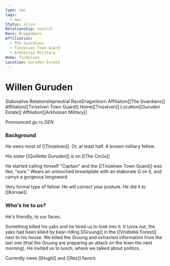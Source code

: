 ```yaml
---
type: npc
tags:
  - npc
Status: alive
Relationship: neutral
Race: Dragonborn
Affiliation:
  - The Guardians
  - Tinzelven Town Guard
  - Arkhosian Military
Home: Tinzelven
Location: Guruden Estate
---
```

# Willen Guruden

<span class="dataview inline-field"><span class="inline-field-key">Status</span><span class="inline-field-value">alive</span></span>
<span class="dataview inline-field"><span class="inline-field-key">Relationship</span><span class="inline-field-value">neutral</span></span>
<span class="dataview inline-field"><span class="inline-field-key">Race</span><span class="inline-field-value">Dragonborn</span></span>
<span class="dataview inline-field"><span class="inline-field-key">Affiliation</span><span class="inline-field-value">[[The Guardians]]</span></span>
<span class="dataview inline-field"><span class="inline-field-key">Affiliation</span><span class="inline-field-value">[[Tinzelven Town Guard]]</span></span>
<span class="dataview inline-field"><span class="inline-field-key">Home</span><span class="inline-field-value">[[Tinzelven]]</span></span>
<span class="dataview inline-field"><span class="inline-field-key">Location</span><span class="inline-field-value">[[Guruden Estate]]</span></span>
<span class="dataview inline-field"><span class="inline-field-key">Affiliation</span><span class="inline-field-value">[[Arkhosian Military]]</span></span>

Pronounced *gu ru DEN*

### Background 
He owns most of [[Tinzelven]]. Or, at least half.  A known military fellow. 

His sister [[Quillette Guruden]] is on [[The Circle]]

He started calling himself "Captain" and the [[Tinzelven Town Guard]] was like, "sure." Wears an untouched breastplate with an elaborate G on it, and carrys a gorgeous longsword

Very formal type of fellow. He will correct your posture. He did it to [[Korvae]]. 

### Who's he to us?  
He's friendly, to our faces. 

Something killed his yaks and he hired us to look into it. It turns out, the yaks had been killed by bear-riding [[Gruung]] in the [[Vrolbekk Forest]] next to his house. We killed the Gruung and extracted information from the last one (that the Gruung are preparing an attack on the town the next morning). He invited us to lunch, where we talked about politics.

Currently owes [[Hugh]] and [[Rez]] favors.